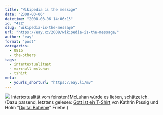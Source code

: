 ```yaml
---
title: "Wikipedia is the message"
date: "2008-03-06"
datetime: "2008-03-06 14:06:15"
id: "422"
slug: "wikipedia-is-the-message"
url: "https://eay.cc/2008/wikipedia-is-the-message/"
author: "eay"
format: "post"
categories:
  - 0815
  - the-others
tags:
  - intertextualitaet
  - marshall-mcluhan
  - tshirt
meta:
  - yourls_shorturl: "https://eay.li/mv"
---
```


[![](/uploads/2008/wikipediashirt.jpg)](http://www.jesuismonreve.org/) Intertextualität vom feinsten! McLuhan würde es lieben, schätze ich. (Dazu passend, letztens gelesen: [Gott ist ein T-Shirt](http://www.berlinonline.de/berliner-zeitung/archiv/.bin/dump.fcgi/2004/0625/feuilleton/0032/index.html) von Kathrin Passig und Holm "[Digital Bohéme](//eay.cc/2007/wir-nennen-es-buch/)" Friebe.)
